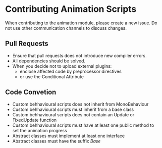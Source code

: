 # Contributing Animation Scripts
When contributing to the animation module, please create a new issue. Do not use other communication channels to discuss changes.

## Pull Requests
* Ensure that pull requests does not introduce new compiler errors.
* All dependencies should be solved.
* When you decide not to upload external plugins:
    * enclose affected code by preprocessor directives
    * or use the Conditional Attribute

## Code Convetion
* Custom behhavioural scripts does not inherit from MonoBehaviour
* Custom behhavioural scripts must inherit from a base class
* Custom behhavioural scripts does not contain an Update or FixedUpdate function
* Custom behhavioural scripts must have at least one public method to set the animation progress
* Abstract classes must implement at least one interface
* Abstract classes must have the suffix <i>Base</i>
